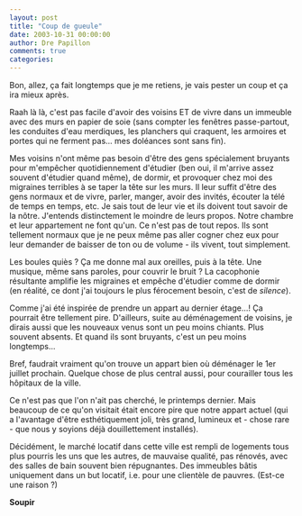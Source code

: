 ```yaml
---
layout: post
title: "Coup de gueule"
date: 2003-10-31 00:00:00
author: Dre Papillon
comments: true
categories: 
---
```



Bon, allez, ça fait longtemps que je me retiens, je vais pester un coup et ça ira mieux après.

Raah là là, c'est pas facile d'avoir des voisins ET de vivre dans un immeuble avec des murs en papier de soie (sans compter les fenêtres passe-partout, les conduites d'eau merdiques, les planchers qui craquent, les armoires et portes qui ne ferment pas...  mes doléances sont sans fin).

Mes voisins n'ont même pas besoin d'être des gens spécialement bruyants pour m'empêcher quotidiennement d'étudier (ben oui, il m'arrive assez souvent d'étudier quand même), de dormir, et provoquer chez moi des migraines terribles à se taper la tête sur les murs.  Il leur suffit d'être des gens normaux et de vivre, parler, manger, avoir des invités, écouter la télé de temps en temps, etc.  Je sais tout de leur vie et ils doivent tout savoir de la nôtre.  J'entends distinctement le moindre de leurs propos.  Notre chambre et leur appartement ne font qu'un.  Ce n'est pas de tout repos.  Ils sont tellement normaux que je ne peux même pas aller cogner chez eux pour leur demander de baisser de ton ou de volume - ils vivent, tout simplement.

Les boules quiès ?  Ça me donne mal aux oreilles, puis à la tête.  Une musique, même sans paroles, pour couvrir le bruit ?  La cacophonie résultante amplifie les migraines et empêche d'étudier comme de dormir (en réalité, ce dont j'ai toujours le plus férocement besoin, c'est de *silence*).

Comme j'ai été inspirée de prendre un appart au dernier étage...!  Ça pourrait être tellement pire.  D'ailleurs, suite au déménagement de voisins, je dirais aussi que les nouveaux venus sont un peu moins chiants.  Plus souvent absents.  Et quand ils sont bruyants, c'est un peu moins longtemps...

Bref, faudrait vraiment qu'on trouve un appart bien où déménager le 1er juillet prochain.  Quelque chose de plus central aussi, pour courailler tous les hôpitaux de la ville.

Ce n'est pas que l'on n'ait pas cherché, le printemps dernier.  Mais beaucoup de ce qu'on visitait était encore pire que notre appart actuel (qui a l'avantage d'être esthétiquement joli, très grand, lumineux et - chose rare - que nous y soyions déjà douillettement installés).

Décidément, le marché locatif dans cette ville est rempli de logements tous plus pourris les uns que les autres, de mauvaise qualité, pas rénovés, avec des salles de bain souvent bien répugnantes.  Des immeubles bâtis uniquement dans un but locatif, i.e. pour une clientèle de pauvres.  (Est-ce une raison ?)

**Soupir**
